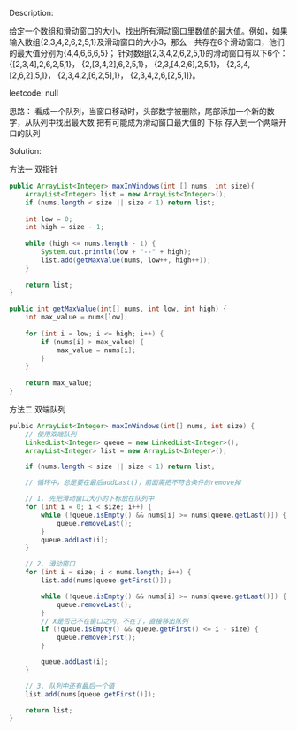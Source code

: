 Description:

给定一个数组和滑动窗口的大小，找出所有滑动窗口里数值的最大值。例如，如果输入数组{2,3,4,2,6,2,5,1}及滑动窗口的大小3，那么一共存在6个滑动窗口，他们的最大值分别为{4,4,6,6,6,5}； 针对数组{2,3,4,2,6,2,5,1}的滑动窗口有以下6个： {[2,3,4],2,6,2,5,1}， {2,[3,4,2],6,2,5,1}， {2,3,[4,2,6],2,5,1}， {2,3,4,[2,6,2],5,1}， {2,3,4,2,[6,2,5],1}， {2,3,4,2,6,[2,5,1]}。

leetcode: null

思路：
看成一个队列，当窗口移动时，头部数字被删除，尾部添加一个新的数字，从队列中找出最大数
把有可能成为滑动窗口最大值的 下标 存入到一个两端开口的队列

Solution:

方法一 双指针

```java
public ArrayList<Integer> maxInWindows(int [] nums, int size){
    ArrayList<Integer> list = new ArrayList<Integer>();
    if (nums.length < size || size < 1) return list;
    
    int low = 0;
    int high = size - 1;
    
    while (high <= nums.length - 1) {
        System.out.println(low + "--" + high);
        list.add(getMaxValue(nums, low++, high++));
    }
    
    return list;
}

public int getMaxValue(int[] nums, int low, int high) {
    int max_value = nums[low];
    
    for (int i = low; i <= high; i++) {
        if (nums[i] > max_value) {
            max_value = nums[i];
        }
    }
    
    return max_value;
}
```

方法二
双端队列

```java
pulbic ArrayList<Integer> maxInWindows(int[] nums, int size) {
    // 使用双端队列
    LinkedList<Integer> queue = new LinkedList<Integer>();
    ArrayList<Integer> list = new ArrayList<Integer>();

    if (nums.length < size || size < 1) return list;

    // 循环中，总是要在最后addLast()，前面需把不符合条件的remove掉

    // 1. 先把滑动窗口大小的下标放在队列中
    for (int i = 0; i < size; i++) {
        while (!queue.isEmpty() && nums[i] >= nums[queue.getLast()]) {
            queue.removeLast();
        }
        queue.addLast(i);
    }

    // 2. 滑动窗口
    for (int i = size; i < nums.length; i++) {
        list.add(nums[queue.getFirst()]);

        while (!queue.isEmpty() && nums[i] >= nums[queue.getLast()]) {
            queue.removeLast();
        }
        // X是否已不在窗口之内，不在了，直接移出队列
        if (!queue.isEmpty() && queue.getFirst() <= i - size) {
            queue.removeFirst();
        }

        queue.addLast(i);
    }

    // 3. 队列中还有最后一个值
    list.add(nums[queue.getFirst()]);

    return list;
}
```
